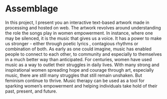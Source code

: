# Assemblage

In this project, I present you an interactive text-based artwork made in processing and hosted on web. The artwork revolves around understanding the role the songs play in women empowerment. In instance, where one may be silenced, it is the music that gives us a voice. It has a power to make us stronger - either through poetic lyrics , contagious rhythms or combination of both. As early as one could imagine, music has enabled people to connect to each other, to community and especially to themselves in a much better way than anticipated. For centuries, women have used music as a way to outlet their struggles in daily lives. With many strong and inspirational women spreading hope and courage through art, especially music, there are still many struggles that still remain unshaken. But feminism continue to thrive. Music therapy can be used as a tool for sparking women’s empowerment and helping individuals take hold of their past, present, and future.
